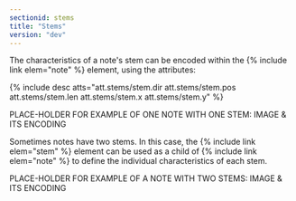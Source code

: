 ```yaml
---
sectionid: stems
title: "Stems"
version: "dev"
---
```


The characteristics of a note's stem can be encoded within the {% include link elem="note" %} element, using the attributes:

{% include desc atts="att.stems/stem.dir att.stems/stem.pos att.stems/stem.len att.stems/stem.x att.stems/stem.y" %}
<!-- Add att.stems/stem.form as the third one later on when this change gets accepted in the Mensural MEI module -->

PLACE-HOLDER FOR EXAMPLE OF ONE NOTE WITH ONE STEM: IMAGE & ITS ENCODING

Sometimes notes have two stems. In this case, the {% include link elem="stem" %} element can be used as a child of {% include link elem="note" %} to define the individual characteristics of each stem.

PLACE-HOLDER FOR EXAMPLE OF A NOTE WITH TWO STEMS: IMAGE & ITS ENCODING
